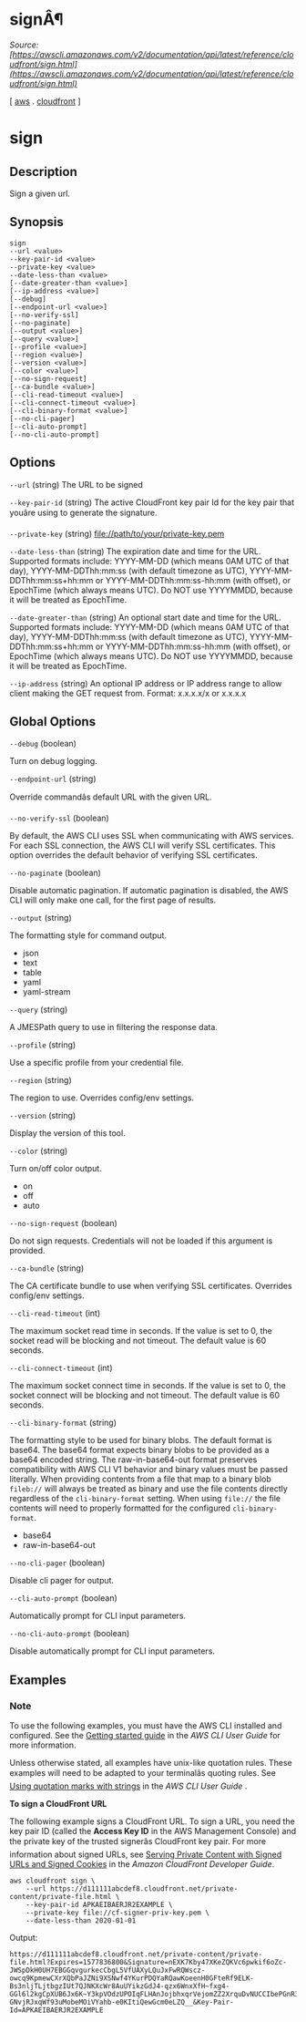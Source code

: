 # signÂ¶

*Source: [https://awscli.amazonaws.com/v2/documentation/api/latest/reference/cloudfront/sign.html](https://awscli.amazonaws.com/v2/documentation/api/latest/reference/cloudfront/sign.html)*

[ [aws](https://awscli.amazonaws.com/v2/documentation/api/latest/reference/index.html#cli-aws) . [cloudfront](https://awscli.amazonaws.com/v2/documentation/api/latest/reference/cloudfront/index.html#cli-aws-cloudfront) ]

# sign

## Description

Sign a given url.

## Synopsis

```
sign
--url <value>
--key-pair-id <value>
--private-key <value>
--date-less-than <value>
[--date-greater-than <value>]
[--ip-address <value>]
[--debug]
[--endpoint-url <value>]
[--no-verify-ssl]
[--no-paginate]
[--output <value>]
[--query <value>]
[--profile <value>]
[--region <value>]
[--version <value>]
[--color <value>]
[--no-sign-request]
[--ca-bundle <value>]
[--cli-read-timeout <value>]
[--cli-connect-timeout <value>]
[--cli-binary-format <value>]
[--no-cli-pager]
[--cli-auto-prompt]
[--no-cli-auto-prompt]
```

## Options

`--url` (string)
The URL to be signed

`--key-pair-id` (string)
The active CloudFront key pair Id for the key pair that youâre using to generate the signature.

`--private-key` (string)
[file://path/to/your/private-key.pem](file://path/to/your/private-key.pem)

`--date-less-than` (string)
The expiration date and time for the URL. Supported formats include: YYYY-MM-DD (which means 0AM UTC of that day), YYYY-MM-DDThh:mm:ss (with default timezone as UTC), YYYY-MM-DDThh:mm:ss+hh:mm or YYYY-MM-DDThh:mm:ss-hh:mm (with offset), or EpochTime (which always means UTC). Do NOT use YYYYMMDD, because it will be treated as EpochTime.

`--date-greater-than` (string)
An optional start date and time for the URL. Supported formats include: YYYY-MM-DD (which means 0AM UTC of that day), YYYY-MM-DDThh:mm:ss (with default timezone as UTC), YYYY-MM-DDThh:mm:ss+hh:mm or YYYY-MM-DDThh:mm:ss-hh:mm (with offset), or EpochTime (which always means UTC). Do NOT use YYYYMMDD, because it will be treated as EpochTime.

`--ip-address` (string)
An optional IP address or IP address range to allow client making the GET request from. Format: x.x.x.x/x or x.x.x.x

## Global Options

`--debug` (boolean)

Turn on debug logging.

`--endpoint-url` (string)

Override commandâs default URL with the given URL.

`--no-verify-ssl` (boolean)

By default, the AWS CLI uses SSL when communicating with AWS services. For each SSL connection, the AWS CLI will verify SSL certificates. This option overrides the default behavior of verifying SSL certificates.

`--no-paginate` (boolean)

Disable automatic pagination. If automatic pagination is disabled, the AWS CLI will only make one call, for the first page of results.

`--output` (string)

The formatting style for command output.

- json
- text
- table
- yaml
- yaml-stream

`--query` (string)

A JMESPath query to use in filtering the response data.

`--profile` (string)

Use a specific profile from your credential file.

`--region` (string)

The region to use. Overrides config/env settings.

`--version` (string)

Display the version of this tool.

`--color` (string)

Turn on/off color output.

- on
- off
- auto

`--no-sign-request` (boolean)

Do not sign requests. Credentials will not be loaded if this argument is provided.

`--ca-bundle` (string)

The CA certificate bundle to use when verifying SSL certificates. Overrides config/env settings.

`--cli-read-timeout` (int)

The maximum socket read time in seconds. If the value is set to 0, the socket read will be blocking and not timeout. The default value is 60 seconds.

`--cli-connect-timeout` (int)

The maximum socket connect time in seconds. If the value is set to 0, the socket connect will be blocking and not timeout. The default value is 60 seconds.

`--cli-binary-format` (string)

The formatting style to be used for binary blobs. The default format is base64. The base64 format expects binary blobs to be provided as a base64 encoded string. The raw-in-base64-out format preserves compatibility with AWS CLI V1 behavior and binary values must be passed literally. When providing contents from a file that map to a binary blob `fileb://` will always be treated as binary and use the file contents directly regardless of the `cli-binary-format` setting. When using `file://` the file contents will need to properly formatted for the configured `cli-binary-format`.

- base64
- raw-in-base64-out

`--no-cli-pager` (boolean)

Disable cli pager for output.

`--cli-auto-prompt` (boolean)

Automatically prompt for CLI input parameters.

`--no-cli-auto-prompt` (boolean)

Disable automatically prompt for CLI input parameters.

## Examples

### Note

To use the following examples, you must have the AWS CLI installed and configured. See the [Getting started guide](https://docs.aws.amazon.com/cli/latest/userguide/cli-chap-getting-started.html) in the *AWS CLI User Guide* for more information.

Unless otherwise stated, all examples have unix-like quotation rules. These examples will need to be adapted to your terminalâs quoting rules. See [Using quotation marks with strings](https://docs.aws.amazon.com/cli/latest/userguide/cli-usage-parameters-quoting-strings.html) in the *AWS CLI User Guide* .

**To sign a CloudFront URL**

The following example signs a CloudFront URL. To sign a URL, you need the key
pair ID (called the **Access Key ID** in the AWS Management Console) and the
private key of the trusted signerâs CloudFront key pair. For more information
about signed URLs, see [Serving Private Content with Signed URLs and Signed
Cookies](https://docs.aws.amazon.com/AmazonCloudFront/latest/DeveloperGuide/PrivateContent.html)
in the *Amazon CloudFront Developer Guide*.

```
aws cloudfront sign \
    --url https://d111111abcdef8.cloudfront.net/private-content/private-file.html \
    --key-pair-id APKAEIBAERJR2EXAMPLE \
    --private-key file://cf-signer-priv-key.pem \
    --date-less-than 2020-01-01
```

Output:

```
https://d111111abcdef8.cloudfront.net/private-content/private-file.html?Expires=1577836800&Signature=nEXK7Kby47XKeZQKVc6pwkif6oZc-JWSpDkH0UH7EBGGqvgurkecCbgL5VfUAXyLQuJxFwRQWscz-owcq9KpmewCXrXQbPaJZNi9XSNwf4YKurPDQYaRQawKoeenH0GFteRf9ELK-Bs3nljTLjtbgzIUt7QJNKXcWr8AuUYikzGdJ4-qzx6WnxXfH~fxg4-GGl6l2kgCpXUB6Jx6K~Y3kpVOdzUPOIqFLHAnJojbhxqrVejomZZ2XrquDvNUCCIbePGnR3d24UPaLXG4FKOqNEaWDIBXu7jUUPwOyQCvpt-GNvjRJxqWf93uMobeMOiVYahb-e0KItiQewGcm0eLZQ__&Key-Pair-Id=APKAEIBAERJR2EXAMPLE
```